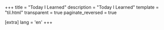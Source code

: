 +++
title = "Today I Learned"
description = "Today I Learned"
template = "til.html"
transparent = true
paginate_reversed = true

[extra]
lang = 'en'
+++